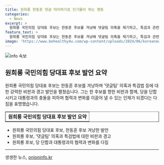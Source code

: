 ```yaml
---
title: 원희룡 한동훈 댓글 따라하기로 인기몰이 하는 행동
categories:
  - News
excerpt: >
  원희룡 국민의힘 당대표 후보는 한동훈 후보를 겨냥해 댓글팀 의혹을 제기하고, 특검과 관련된 발언을 통해 한 후보를 비판했다. 또한, 방송토론에서의 한 후보의 발언에 대해 반박하며, 당 대표로서 단합과 변화를 당부했다. 23일에 열리는 전당대회를 앞두고 뜨거운 대결이 예상된다.
feature_text: >
  원희룡 국민의힘 당대표 후보는 한동훈 후보를 겨냥해 댓글팀 의혹을 제기하고, 특검과 관련된 발언을 통해 한 후보를 비판했다. 또한, 방송토론에서의 한 후보의 발언에 대해 반박하며, 당 대표로서 단합과 변화를 당부했다. 23일에 열리는 전당대회를 앞두고 뜨거운 대결이 예상된다.
image: 'https://www.behealthy4u.com/wp-content/uploads/2024/06/koreanews.jpg'
---
```


<p><img src="https://www.behealthy4u.com/wp-content/uploads/2024/06/koreanews.jpg" alt="info 속보" /></p>

<h2 data-ke-size="size26">원희룡 국민의힘 당대표 후보 발언 요약</h2>

<p data-ke-size="size16">원희룡 국민의힘 당대표 후보는 한동훈 후보를 겨냥하며 '댓글팀' 의혹과 특검법 등에 대한 강력한 비판과 경고 발언을 펼쳤습니다. 그는 한 후보를 향한 비판과 함께, 당을 단합시키고 대통령과의 충돌을 피하며 협력과 변화를 이끌어 낼 수 있는 인재가 되겠다는 다짐을 표명했습니다.</p>

<table style="width: 100%;" border="1">
<tbody>
<tr>
<td style="text-align: center; height: 17px;"><b>원희룡 국민의힘 당대표 후보 발언 요약</b></td>
</tr>
</tbody>
</table>

<ul>
<li>원희룡 국민의힘 당대표 후보, 한동훈 후보 겨냥한 발언</li>
<li>원희룡 후보, '댓글팀' 의혹과 특검법에 대한 비판과 경고</li>
<li>원희룡 후보, 당 단합과 대통령과의 협력과 변화를 다짐</li>
</ul>

<hr>
생생한 뉴스, <a href="https://onioninfo.kr" rel="dofollow">onioninfo.kr</a>


